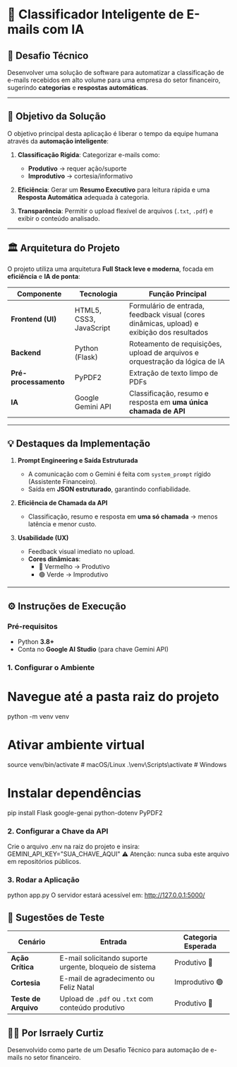 # 📧 Classificador Inteligente de E-mails com IA

## 📌 Desafio Técnico
Desenvolver uma solução de software para automatizar a classificação de e-mails recebidos em alto volume para uma empresa do setor financeiro, sugerindo **categorias** e **respostas automáticas**.

---

## 🎯 Objetivo da Solução
O objetivo principal desta aplicação é liberar o tempo da equipe humana através da **automação inteligente**:

1. **Classificação Rígida**: Categorizar e-mails como:
   - **Produtivo** → requer ação/suporte  
   - **Improdutivo** → cortesia/informativo  

2. **Eficiência**: Gerar um **Resumo Executivo** para leitura rápida e uma **Resposta Automática** adequada à categoria.  

3. **Transparência**: Permitir o upload flexível de arquivos (`.txt`, `.pdf`) e exibir o conteúdo analisado.  

---

## 🏛 Arquitetura do Projeto
O projeto utiliza uma arquitetura **Full Stack leve e moderna**, focada em **eficiência** e **IA de ponta**:

| Componente       | Tecnologia                 | Função Principal |
|------------------|----------------------------|------------------|
| **Frontend (UI)** | HTML5, CSS3, JavaScript   | Formulário de entrada, feedback visual (cores dinâmicas, upload) e exibição dos resultados |
| **Backend**       | Python (Flask)            | Roteamento de requisições, upload de arquivos e orquestração da lógica de IA |
| **Pré-processamento** | PyPDF2                 | Extração de texto limpo de PDFs |
| **IA**            | Google Gemini API         | Classificação, resumo e resposta em **uma única chamada de API** |

---

## 💡 Destaques da Implementação
1. **Prompt Engineering e Saída Estruturada**  
   - A comunicação com o Gemini é feita com `system_prompt` rígido (Assistente Financeiro).  
   - Saída em **JSON estruturado**, garantindo confiabilidade.  

2. **Eficiência de Chamada da API**  
   - Classificação, resumo e resposta em **uma só chamada** → menos latência e menor custo.  

3. **Usabilidade (UX)**  
   - Feedback visual imediato no upload.  
   - **Cores dinâmicas**:  
     - 🔴 Vermelho → Produtivo  
     - 🟢 Verde → Improdutivo  

---

## ⚙️ Instruções de Execução

### Pré-requisitos
- Python **3.8+**
- Conta no **Google AI Studio** (para chave Gemini API)

### 1. Configurar o Ambiente

# Navegue até a pasta raiz do projeto
python -m venv venv

# Ativar ambiente virtual
source venv/bin/activate   # macOS/Linux
.\venv\Scripts\activate    # Windows

# Instalar dependências
pip install Flask google-genai python-dotenv PyPDF2

### 2. Configurar a Chave da API 
Crie o arquivo .env na raiz do projeto e insira:
GEMINI_API_KEY="SUA_CHAVE_AQUI"
⚠️ Atenção: nunca suba este arquivo em repositórios públicos.

### 3. Rodar a Aplicação
python app.py
O servidor estará acessível em: http://127.0.0.1:5000/

## 🧪 Sugestões de Teste

| Cenário              | Entrada                                                 | Categoria Esperada |
| -------------------- | ------------------------------------------------------- | ------------------ |
| **Ação Crítica**     | E-mail solicitando suporte urgente, bloqueio de sistema | Produtivo 🔴       |
| **Cortesia**         | E-mail de agradecimento ou Feliz Natal                  | Improdutivo 🟢     |
| **Teste de Arquivo** | Upload de `.pdf` ou `.txt` com conteúdo produtivo       | Produtivo 🔴       |

## 👨‍💻 Por Isrraely Curtiz
Desenvolvido como parte de um Desafio Técnico para automação de e-mails no setor financeiro.
